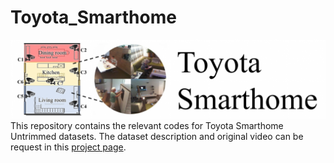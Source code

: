# Toyota_Smarthome
![](/other/logo.png)
This repository contains the relevant codes for Toyota Smarthome Untrimmed datasets.
The dataset description and original video can be request in this [project page](https://project.inria.fr/toyotasmarthome/).
